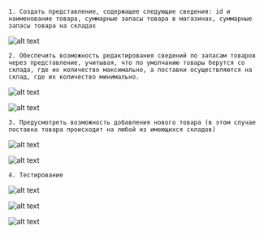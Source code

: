 `1. Создать представление, содержащее следующие сведения: id и наименование товара, суммарные запасы товара в магазинах, суммарные запасы товара на складах`

![alt text](image-12.png)


`2. Обеспечить возможность редактирования сведений по запасам товаров через представление, учитывая, что по умолчанию товары берутся со склада, где их количество максимально, а поставки осуществляются на склад, где их количество минимально.`

![alt text](image-4.png)

![alt text](image-5.png)

`3. Предусмотреть возможность добавления нового товара (в этом случае поставка товара происходит на любой из имеющихся складов)`

![alt text](image-6.png)

![alt text](image-7.png)

`4. Тестирование`

![alt text](image-8.png)

![alt text](image-13.png)

![alt text](image-11.png)